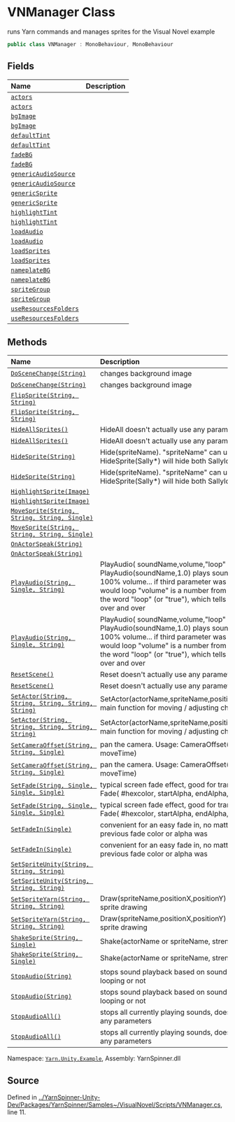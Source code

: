 # VNManager Class

runs Yarn commands and manages sprites for the Visual Novel example


```csharp
public class VNManager : MonoBehaviour, MonoBehaviour
```



## Fields
|Name|Description|
|:---|:---|
|[`actors`](/api/csharp/yarn.unity.example/vnmanager.actors.md)||
|[`actors`](/api/csharp/yarn.unity.example/vnmanager.actors.md)||
|[`bgImage`](/api/csharp/yarn.unity.example/vnmanager.bgimage.md)||
|[`bgImage`](/api/csharp/yarn.unity.example/vnmanager.bgimage.md)||
|[`defaultTint`](/api/csharp/yarn.unity.example/vnmanager.defaulttint.md)||
|[`defaultTint`](/api/csharp/yarn.unity.example/vnmanager.defaulttint.md)||
|[`fadeBG`](/api/csharp/yarn.unity.example/vnmanager.fadebg.md)||
|[`fadeBG`](/api/csharp/yarn.unity.example/vnmanager.fadebg.md)||
|[`genericAudioSource`](/api/csharp/yarn.unity.example/vnmanager.genericaudiosource.md)||
|[`genericAudioSource`](/api/csharp/yarn.unity.example/vnmanager.genericaudiosource.md)||
|[`genericSprite`](/api/csharp/yarn.unity.example/vnmanager.genericsprite.md)||
|[`genericSprite`](/api/csharp/yarn.unity.example/vnmanager.genericsprite.md)||
|[`highlightTint`](/api/csharp/yarn.unity.example/vnmanager.highlighttint.md)||
|[`highlightTint`](/api/csharp/yarn.unity.example/vnmanager.highlighttint.md)||
|[`loadAudio`](/api/csharp/yarn.unity.example/vnmanager.loadaudio.md)||
|[`loadAudio`](/api/csharp/yarn.unity.example/vnmanager.loadaudio.md)||
|[`loadSprites`](/api/csharp/yarn.unity.example/vnmanager.loadsprites.md)||
|[`loadSprites`](/api/csharp/yarn.unity.example/vnmanager.loadsprites.md)||
|[`nameplateBG`](/api/csharp/yarn.unity.example/vnmanager.nameplatebg.md)||
|[`nameplateBG`](/api/csharp/yarn.unity.example/vnmanager.nameplatebg.md)||
|[`spriteGroup`](/api/csharp/yarn.unity.example/vnmanager.spritegroup.md)||
|[`spriteGroup`](/api/csharp/yarn.unity.example/vnmanager.spritegroup.md)||
|[`useResourcesFolders`](/api/csharp/yarn.unity.example/vnmanager.useresourcesfolders.md)||
|[`useResourcesFolders`](/api/csharp/yarn.unity.example/vnmanager.useresourcesfolders.md)||
## Methods
|Name|Description|
|:---|:---|
|[`DoSceneChange(String)`](/api/csharp/yarn.unity.example/vnmanager.doscenechange-system.string-.md)|changes background image|
|[`DoSceneChange(String)`](/api/csharp/yarn.unity.example/vnmanager.doscenechange-system.string-.md)|changes background image|
|[`FlipSprite(String, String)`](/api/csharp/yarn.unity.example/vnmanager.flipsprite-system.string,system.string-.md)||
|[`FlipSprite(String, String)`](/api/csharp/yarn.unity.example/vnmanager.flipsprite-system.string,system.string-.md)||
|[`HideAllSprites()`](/api/csharp/yarn.unity.example/vnmanager.hideallsprites.md)|HideAll doesn't actually use any parameters|
|[`HideAllSprites()`](/api/csharp/yarn.unity.example/vnmanager.hideallsprites.md)|HideAll doesn't actually use any parameters|
|[`HideSprite(String)`](/api/csharp/yarn.unity.example/vnmanager.hidesprite-system.string-.md)|Hide(spriteName). "spriteName" can use wildcards, e.g. HideSprite(Sally*) will hide both SallyIdle and Sally_Happy|
|[`HideSprite(String)`](/api/csharp/yarn.unity.example/vnmanager.hidesprite-system.string-.md)|Hide(spriteName). "spriteName" can use wildcards, e.g. HideSprite(Sally*) will hide both SallyIdle and Sally_Happy|
|[`HighlightSprite(Image)`](/api/csharp/yarn.unity.example/vnmanager.highlightsprite-image-.md)||
|[`HighlightSprite(Image)`](/api/csharp/yarn.unity.example/vnmanager.highlightsprite-image-.md)||
|[`MoveSprite(String, String, String, Single)`](/api/csharp/yarn.unity.example/vnmanager.movesprite-system.string,system.string,system.string,system.single-.md)||
|[`MoveSprite(String, String, String, Single)`](/api/csharp/yarn.unity.example/vnmanager.movesprite-system.string,system.string,system.string,system.single-.md)||
|[`OnActorSpeak(String)`](/api/csharp/yarn.unity.example/vnmanager.onactorspeak-system.string-.md)||
|[`OnActorSpeak(String)`](/api/csharp/yarn.unity.example/vnmanager.onactorspeak-system.string-.md)||
|[`PlayAudio(String, Single, String)`](/api/csharp/yarn.unity.example/vnmanager.playaudio-system.string,system.single,system.string-.md)|PlayAudio( soundName,volume,"loop" )... PlayAudio(soundName,1.0) plays soundName once at 100% volume... if third parameter was word "loop" it would loop "volume" is a number from 0.0 to 1.0 "loop" is the word "loop" (or "true"), which tells the sound to loop over and over|
|[`PlayAudio(String, Single, String)`](/api/csharp/yarn.unity.example/vnmanager.playaudio-system.string,system.single,system.string-.md)|PlayAudio( soundName,volume,"loop" )... PlayAudio(soundName,1.0) plays soundName once at 100% volume... if third parameter was word "loop" it would loop "volume" is a number from 0.0 to 1.0 "loop" is the word "loop" (or "true"), which tells the sound to loop over and over|
|[`ResetScene()`](/api/csharp/yarn.unity.example/vnmanager.resetscene.md)|Reset doesn't actually use any parameters|
|[`ResetScene()`](/api/csharp/yarn.unity.example/vnmanager.resetscene.md)|Reset doesn't actually use any parameters|
|[`SetActor(String, String, String, String, String)`](/api/csharp/yarn.unity.example/vnmanager.setactor-system.string,system.string,system.string,system.string,system.string-.md)| SetActor(actorName,spriteName,positionX,positionY,color) main function for moving / adjusting characters|
|[`SetActor(String, String, String, String, String)`](/api/csharp/yarn.unity.example/vnmanager.setactor-system.string,system.string,system.string,system.string,system.string-.md)| SetActor(actorName,spriteName,positionX,positionY,color) main function for moving / adjusting characters|
|[`SetCameraOffset(String, String, Single)`](/api/csharp/yarn.unity.example/vnmanager.setcameraoffset-system.string,system.string,system.single-.md)|pan the camera. Usage: CameraOffset(xPos, yPos, moveTime)|
|[`SetCameraOffset(String, String, Single)`](/api/csharp/yarn.unity.example/vnmanager.setcameraoffset-system.string,system.string,system.single-.md)|pan the camera. Usage: CameraOffset(xPos, yPos, moveTime)|
|[`SetFade(String, Single, Single, Single)`](/api/csharp/yarn.unity.example/vnmanager.setfade-system.string,system.single,system.single,system.single-.md)|typical screen fade effect, good for transitions? usage: Fade( #hexcolor, startAlpha, endAlpha, fadeTime )|
|[`SetFade(String, Single, Single, Single)`](/api/csharp/yarn.unity.example/vnmanager.setfade-system.string,system.single,system.single,system.single-.md)|typical screen fade effect, good for transitions? usage: Fade( #hexcolor, startAlpha, endAlpha, fadeTime )|
|[`SetFadeIn(Single)`](/api/csharp/yarn.unity.example/vnmanager.setfadein-system.single-.md)|convenient for an easy fade in, no matter what the previous fade color or alpha was|
|[`SetFadeIn(Single)`](/api/csharp/yarn.unity.example/vnmanager.setfadein-system.single-.md)|convenient for an easy fade in, no matter what the previous fade color or alpha was|
|[`SetSpriteUnity(String, String, String)`](/api/csharp/yarn.unity.example/vnmanager.setspriteunity-system.string,system.string,system.string-.md)||
|[`SetSpriteUnity(String, String, String)`](/api/csharp/yarn.unity.example/vnmanager.setspriteunity-system.string,system.string,system.string-.md)||
|[`SetSpriteYarn(String, String, String)`](/api/csharp/yarn.unity.example/vnmanager.setspriteyarn-system.string,system.string,system.string-.md)|Draw(spriteName,positionX,positionY) generic function for sprite drawing|
|[`SetSpriteYarn(String, String, String)`](/api/csharp/yarn.unity.example/vnmanager.setspriteyarn-system.string,system.string,system.string-.md)|Draw(spriteName,positionX,positionY) generic function for sprite drawing|
|[`ShakeSprite(String, Single)`](/api/csharp/yarn.unity.example/vnmanager.shakesprite-system.string,system.single-.md)|Shake(actorName or spriteName, strength=0.5)|
|[`ShakeSprite(String, Single)`](/api/csharp/yarn.unity.example/vnmanager.shakesprite-system.string,system.single-.md)|Shake(actorName or spriteName, strength=0.5)|
|[`StopAudio(String)`](/api/csharp/yarn.unity.example/vnmanager.stopaudio-system.string-.md)|stops sound playback based on sound name, whether it's looping or not|
|[`StopAudio(String)`](/api/csharp/yarn.unity.example/vnmanager.stopaudio-system.string-.md)|stops sound playback based on sound name, whether it's looping or not|
|[`StopAudioAll()`](/api/csharp/yarn.unity.example/vnmanager.stopaudioall.md)|stops all currently playing sounds, doesn't actually take any parameters|
|[`StopAudioAll()`](/api/csharp/yarn.unity.example/vnmanager.stopaudioall.md)|stops all currently playing sounds, doesn't actually take any parameters|
<div class="class-metadata">

Namespace: [`Yarn.Unity.Example`](/api/csharp/yarn.unity.example/README.md), Assembly: YarnSpinner.dll
</div>

## Source
Defined in [../YarnSpinner-Unity-Dev/Packages/YarnSpinner/Samples~/VisualNovel/Scripts/VNManager.cs](https://github.com/YarnSpinnerTool/YarnSpinner-Unity//blob/develop/Samples~/VisualNovel/Scripts/VNManager.cs#L11), line 11.
